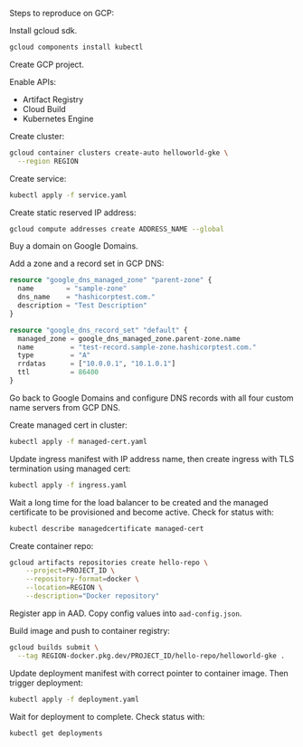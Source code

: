 Steps to reproduce on GCP:

Install gcloud sdk.

```bash
gcloud components install kubectl
```

Create GCP project.

Enable APIs:
- Artifact Registry
- Cloud Build
- Kubernetes Engine

Create cluster:

```bash
gcloud container clusters create-auto helloworld-gke \
  --region REGION
```

Create service:

```bash
kubectl apply -f service.yaml
```

Create static reserved IP address:

```bash
gcloud compute addresses create ADDRESS_NAME --global
```

Buy a domain on Google Domains.

Add a zone and a record set in GCP DNS:

```tf
resource "google_dns_managed_zone" "parent-zone" {
  name        = "sample-zone"
  dns_name    = "hashicorptest.com."
  description = "Test Description"
}

resource "google_dns_record_set" "default" {
  managed_zone = google_dns_managed_zone.parent-zone.name
  name         = "test-record.sample-zone.hashicorptest.com."
  type         = "A"
  rrdatas      = ["10.0.0.1", "10.1.0.1"]
  ttl          = 86400
}
```

Go back to Google Domains and configure DNS records with all four custom name servers from GCP DNS.

Create managed cert in cluster:

```bash
kubectl apply -f managed-cert.yaml
```

Update ingress manifest with IP address name, then create ingress with TLS termination using managed cert:

```bash
kubectl apply -f ingress.yaml
```

Wait a long time for the load balancer to be created and the managed certificate to be provisioned and become active. Check for status with:

```bash
kubectl describe managedcertificate managed-cert
```

Create container repo:

```bash
gcloud artifacts repositories create hello-repo \
    --project=PROJECT_ID \
    --repository-format=docker \
    --location=REGION \
    --description="Docker repository"
```

Register app in AAD. Copy config values into `aad-config.json`.

Build image and push to container registry:

```bash
gcloud builds submit \
  --tag REGION-docker.pkg.dev/PROJECT_ID/hello-repo/helloworld-gke .
```

Update deployment manifest with correct pointer to container image. Then trigger deployment:

```bash
kubectl apply -f deployment.yaml
```

Wait for deployment to complete. Check status with:

```bash
kubectl get deployments
```